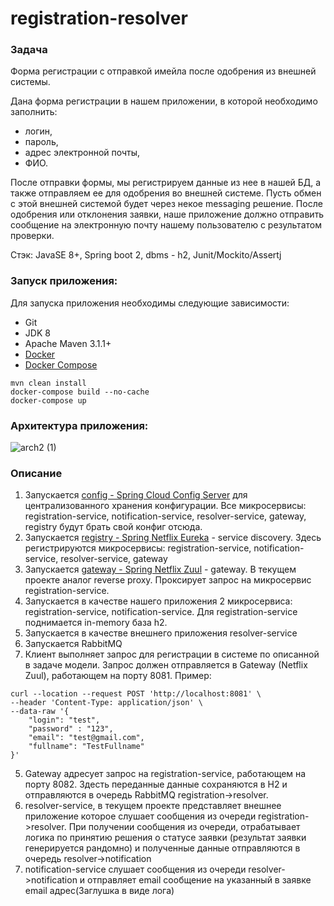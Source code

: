 # registration-resolver

### Задача

Форма регистрации с отправкой имейла после одобрения из внешней системы.


Дана форма регистрации в нашем приложении, в которой необходимо заполнить:
- логин,
- пароль,
- адрес электронной почты,
- ФИО.


После отправки формы, мы регистрируем данные из нее в нашей БД, а также отправляем ее для одобрения во внешней системе. Пусть обмен с этой внешней системой будет через некое messaging решение. После одобрения или отклонения заявки, наше приложение должно отправить сообщение на электронную почту нашему пользователю с результатом проверки.


Стэк: JavaSE 8+, Spring boot 2, dbms - h2, Junit/Mockito/Assertj

### Запуск приложения: 
Для запуска приложения необходимы следующие зависимости:

- Git
- JDK 8
- Apache Maven 3.1.1+
- [Docker](https://docs.docker.com/engine/install/)
- [Docker Compose](https://docs.docker.com/compose/install/)

```shell
mvn clean install
docker-compose build --no-cache
docker-compose up
```

### Архитектура приложения:
![arch2 (1)](https://user-images.githubusercontent.com/11816371/117039475-7d1c7b80-ad11-11eb-9b4c-5e2e4bcaec44.png)

### Описание
1. Запускается [config - Spring Cloud Config Server](https://cloud.spring.io/spring-cloud-config/reference/html/) для централизованного хранения конфигурации. Все микросервисы: registration-service, notification-service, resolver-service, gateway, registry будут брать свой конфиг отсюда.
2. Запускается [registry - Spring Netflix Eureka](https://spring.io/projects/spring-cloud-netflix) - service discovery. Здесь регистрируются микросервисы: 
registration-service, notification-service, resolver-service, gateway
3. Запускается [gateway - Spring Netflix Zuul](https://spring.io/projects/spring-cloud-netflix) - gateway. В текущем проекте аналог reverse proxy. Проксирует запрос на микросервис registration-service.
4. Запускается в качестве нашего приложения 2 микросервиса: registration-service, notification-service. Для registration-service поднимается in-memory база h2.
5. Запускается в качестве внешнего  приложения resolver-service
6. Запускается RabbitMQ
7. Клиент выполняет запрос для регистрации в системе по описанной в задаче модели. Запрос должен отправляется в Gateway (Netflix Zuul), работающем на порту 8081. 
Пример:
```
curl --location --request POST 'http://localhost:8081' \
--header 'Content-Type: application/json' \
--data-raw '{
    "login": "test",
    "password" : "123",
    "email": "test@gmail.com",
    "fullname": "TestFullname"
}'
```
5. Gateway адресует запрос на registration-service, работающем на порту 8082. Здесть переданные данные сохраняются в H2 и отправляются в очередь RabbitMQ registration->resolver.
6. resolver-service, в текущем проекте представляет внешнее приложение которое слушает сообщения из очереди registration->resolver. При получении сообщения из очереди, отрабатывает логика по принятию решения о статусе заявки (результат заявки генерируется рандомно) и полученные данные отправляются в очередь resolver->notification
7. notification-service cлушает сообщения из очереди resolver->notification и отправляет email сообщение на указанный в заявке email адрес(Заглушка в виде лога)

